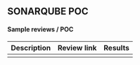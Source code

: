 ## SONARQUBE POC


#### Sample reviews / POC
| Description                                      | Review link                                            | Results                  |
|------------                                      |------------                                            |------------              |
|                |    |      |

